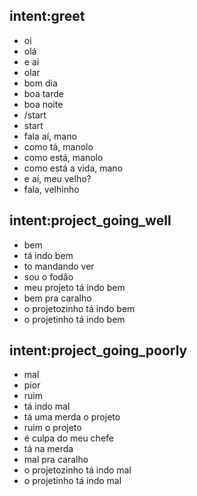 ## intent:greet
- oi
- olá
- e aí
- olar
- bom dia
- boa tarde
- boa noite
- /start
- start
- fala aí, mano
- como tá, manolo
- como está, manolo
- como está a vida, mano
- e aí, meu velho?
- fala, velhinho

## intent:project_going_well
- bem
- tá indo bem
- to mandando ver
- sou o fodão
- meu projeto tá indo bem
- bem pra caralho
- o projetozinho tá indo bem
- o projetinho tá indo bem


## intent:project_going_poorly
- mal
- pior
- ruim
- tá indo mal
- tá uma merda o projeto
- ruim o projeto
- é culpa do meu chefe
- tá na merda
- mal pra caralho
- o projetozinho tá indo mal
- o projetinho tá indo mal